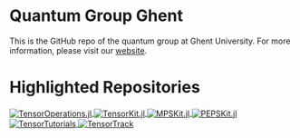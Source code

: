 # Quantum Group Ghent

This is the GitHub repo of the quantum group at Ghent University. For more information, please visit our [website](https://quantumghent.github.io/).

# Highlighted Repositories

<a href="https://github.com/Jutho/TensorOperations.jl">
  <picture>
    <source media="(prefers-color-scheme: dark)" srcset="https://github-readme-stats.vercel.app/api/pin/?username=Jutho&repo=TensorOperations.jl&show_owner=true&theme=dark">
    <img align="center" alt="TensorOperations.jl" src="https://github-readme-stats.vercel.app/api/pin/?username=Jutho&repo=TensorOperations.jl&show_owner=true">
  </picture>
</a>
<a href="https://github.com/Jutho/TensorKit.jl">
  <picture>
    <source media="(prefers-color-scheme: dark)" srcset="https://github-readme-stats.vercel.app/api/pin/?username=Jutho&repo=TensorKit.jl&show_owner=true&theme=dark">
    <img align="center" alt="TensorKit.jl" src="https://github-readme-stats.vercel.app/api/pin/?username=Jutho&repo=TensorKit.jl&show_owner=true">
  </picture>
</a>

<a href="https://github.com/QuantumKitHub/MPSKit.jl">
 <picture>
    <source media="(prefers-color-scheme: dark)" srcset="https://github-readme-stats.vercel.app/api/pin/?username=QuantumKitHub&repo=MPSKit.jl&show_owner=true&theme=dark">
    <img align="center" alt="MPSKit.jl" src="https://github-readme-stats.vercel.app/api/pin/?username=QuantumKitHub&repo=MPSKit.jl&show_owner=true">
  </picture>
</a>
<a href="https://github.com/QuantumKitHub/PEPSKit.jl">
  <picture>
    <source media="(prefers-color-scheme: dark)" srcset="https://github-readme-stats.vercel.app/api/pin/?username=QuantumKitHub&repo=PEPSKit.jl&show_owner=true&description_lines_count=2&theme=dark">
    <img align="center" alt="PEPSKit.jl" src="https://github-readme-stats.vercel.app/api/pin/?username=QuantumKitHub&repo=PEPSKit.jl&show_owner=true&description_lines_count=2">
  </picture>
</a>

<a href="https://github.com/quantumghent/TensorTutorials">
  <picture>
    <source media="(prefers-color-scheme: dark)" srcset="https://github-readme-stats.vercel.app/api/pin/?username=quantumghent&repo=TensorTutorials&show_owner=true&theme=dark">
    <img align="center" alt="TensorTutorials" src="https://github-readme-stats.vercel.app/api/pin/?username=quantumghent&repo=TensorTutorials&show_owner=true">
  </picture>
</a>
<a href="https://github.com/quantumghent/TensorTrack">
  <picture>
    <source media="(prefers-color-scheme: dark)" srcset="https://github-readme-stats.vercel.app/api/pin/?username=quantumghent&repo=TensorTrack&show_owner=true&description_lines_count=2&theme=dark">
    <img align="center" alt="TensorTrack" src="https://github-readme-stats.vercel.app/api/pin/?username=quantumghent&repo=TensorTrack&show_owner=true&description_lines_count=2">
  </picture>
</a>
